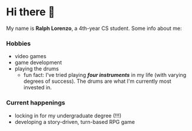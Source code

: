 # Hi there 👋

My name is **Ralph Lorenzo**, a 4th-year CS student. Some info about me:

### Hobbies
- video games
- game development
- playing the drums
    - fun fact: I've tried playing **_four instruments_** in my life (with varying degrees of success). The drums are what I'm currently most invested in.

### Current happenings
- locking in for my undergraduate degree (!!!)
- developing a story-driven, turn-based RPG game

<!--
**rluop/rluop** is a ✨ _special_ ✨ repository because its `README.md` (this file) appears on your GitHub profile.

Here are some ideas to get you started:

- 🔭 I’m currently working on ...
- 🌱 I’m currently learning ...
- 👯 I’m looking to collaborate on ...
- 🤔 I’m looking for help with ...
- 💬 Ask me about ...
- 📫 How to reach me: ...
- 😄 Pronouns: ...
- ⚡ Fun fact: ...
-->
